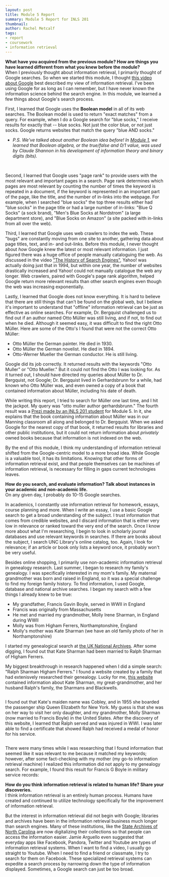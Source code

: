 ```yaml
---
layout: post
title: Module 5 Report
summary: Module 5 Report for INLS 201
thumbnail: 
author:	Rachel Metcalf
tags:
- report
- coursework
- information retrieval
---
```

<strong>What have you acquired from the previous module? How are things you have learned different from what you knew before the module?</strong><br>
When I previously thought about information retrieval, I primarily thought of Google searches. So when we started this module, I thought <a href="https://youtu.be/mTBShTwCnD4">this video about Google</a> best described my view of information retrieval. I've been using Google for as long as I can remember, but I have never known the information science behind the search engine. In this module, we learned a few things about Google's search process.<br>

First, I learned that Google uses the <strong>Boolean model</strong> in all of its web searches. The Boolean model is used to return "exact matches" from a query. For example, when I do a Google search for "blue socks," I receive results for exactly that -- blue socks. Not just the color blue, or not just socks. Google returns websites that match the query "blue AND socks."<br>

* <em>P.S. We've talked about another Boolean idea before! In <a href="http://rcmetcalf.github.io/2015/09/03/module-1-report/">Module 1</a>, we learned that Boolean algebra, or the true/false and 0/1 value, was used by Claude Shannon in his development of information theory and binary digits (bits).</em>
<br>

Second, I learned that Google uses "page rank" to provide users with the most relevant and important pages in a search. Page rank determines which pages are most relevant by counting the number of times the keyword is repeated in a document, if the keyword is represented in an important part of the page, like the title, and the number of in-links into the webpage. For example, when I searched "blue socks" the top three results either had "blue socks" in the page title or had a large number of in-links: "Blue Q Socks" (a sock brand), "Men's Blue Socks at Nordstrom" (a large department store), and "Blue Socks on Amazon" (a site packed with in-links from all over the web).<br>

Third, I learned that Google uses web crawlers to index the web. These "bugs" are constantly moving from one site to another, gathering data about page titles, text, and in- and out-links. Before this module, I never thought about <em>how</em> Google knew the latest or most relevant information. I just figured there was a huge office of people manually cataloguing the web. As discussed in the video <a href="https://youtu.be/VWQ34lEsd0c">"The History of Search Engines"</a>, Yahoo! was actually doing just that in 1994, but within one year, the number of websites drastically increased and Yahoo! could not manually catalogue the web any longer. Web crawlers, paired with Google's page rank algorithm, helped Google return more relevant results than other search engines even though the web was increasing exponentially.<br>

Lastly, I learned that Google does not know everything. It is hard to believe that there are still things that can't be found on the global web, but I believe it's important to understand that "offline" information retrieval can be just as effective as online searches. For example, Dr. Bergquist challenged us to find out if an author named Otto Müller was still living, and if not, to find out when he died. Although it seemed easy, it was difficult to find the right Otto Müller. Here are some of the Otto's I found that were not the correct Otto Müller:<br>

* Otto Müller the German painter. He died in 1930.<br>
* Otto Müller the German novelist. He died in 1894.<br>
* Otto-Werner Mueller the German conductor. He is still living.<br>

Google did its job correctly. It returned results with the keywords "Otto Muller" or "Otto Mueller." But it could not find the Otto I was looking for. As it turned out, I should have directed my queries about Müller to Dr. Bergquist, not Google; Dr. Bergquist lived in Gerhardsbrunn for a while, had known who Otto Müller was, and even owned a copy of a book that contained information about Müller, including his date of death.

While writing this report, I tried to search for Müller one last time, and I hit the jackpot. My query was "otto muller author gerhardsbrunn." The fourth result was a <a href="https://prezi.com/7lqg53fybtch/module-5-report/">Prezi made by an INLS 201 student</a> for Module 5. In it, she explains that the book containing information about Müller was in our Manning classroom all along and belonged to Dr. Bergquist. When we asked Google for the nearest copy of that book, it returned results for libraries and other public institutions, but it could not return information about <em>privately</em> owned books because that information is not indexed on the web.

By the end of this module, I think my understanding of information retrieval shifted from the Google-centric model to a more broad idea. While Google is a valuable tool, it has its limitations. Knowing that other forms of information retrieval exist, and that people themselves can be machines of information retrieval, is necessary for filling in gaps current technologies leaves.

<strong>How do you search, and evaluate information? Talk about instances in your academic and non-academic life.</strong><br>
On any given day, I probably do 10-15 Google searches.<br>

In academics, I constantly use information retrieval for homework, essays, course planning and more. When I write an essay, I use a basic Google search to get a broad understanding of the subject. I trust information that comes from credible websites, and I discard information that is either very low in relevance or ranked toward the very end of the search. Once I know more about what I'm researching, I begin to look in scholarly journal databases and use relevant keywords in searches. If there are books about the subject, I search UNC Library's online catalog, too. Again, I look for relevance; if an article or book only lists a keyword once, it probably won't be very useful.<br>

Besides online shopping, I primarily use non-academic information retrieval in genealogy research. Last summer, I began to research my family's genealogy. I was specifically interested in my mom's family. My maternal grandmother was born and raised in England, so it was a special challenge to find my foreign family history. To find information, I used Google, database and national archive searches. I began my search with a few things I already knew to be true:<br>
* My grandfather, Francis Gavin Boyle, served in WWII in England<br>
* Francis was originally from Massachusetts<br>
* He met and married my grandmother, Molly Irene Sharman, in England during WWII<br>
* Molly was from Higham Ferrers, Northamptonshire, England<br>
* Molly's mother was Kate Sharman (we have an old family photo of her in Northamptonshire)<br>

I started my genealogical search at <a href="http://www.nationalarchives.gov.uk/">the UK National Archives</a>. After some digging, I found out that Kate Sharman had been married to Ralph Sharman of Higham Ferrers.

My biggest breakthrough in research happened when I did a simple search: "Ralph Sharman Higham Ferrers." I found a website created by a family that had extenisvely researched their genealogy. Lucky for me, <a href="http://jones3995.tripod.com/blackwellsullivan/blackwell.html">this website</a> contained information about Kate Sharman, my great-grandmother, and her husband Ralph's family, the Sharmans and Blackwells. 

<img src="">

I found out that Kate's maiden name was Cobley, and in 1955 she boarded the passenger ship Queen Elizabeth for New York. My guess is that she was on her way to visit her only daughter, and my grandmother, Molly Sharman (now married to Francis Boyle) in the United States. After the discovery of this website, I learned that Ralph served and was injured in WWI. I was later able to find a certificate that showed Ralph had received a medal of honor for his service.<br>

<img src="">

There were many times while I was researching that I found information that seemed like it was relevant to me because it matched my keywords; however, after some fact-checking with my mother (my go-to information retrieval machine) I realized this information did not apply to my genealogy search. For example, I found this result for Francis G Boyle in military service records:<br>
<img src="">

<strong>How do you think information retrieval is related to human life? Share your discoveries.</strong><br>
I think information retrieval is an entirely human process. Humans have created and continued to utilize technology specifically for the improvement of information retrieval. 

But the interest in information retrieval did not begin with Google; libraries and archives have been in the information retrieval business much longer than search engines. Many of these institutions, like the <a href="http://archives.ncdcr.gov/">State Archives of North Carolina</a> are now digitalizing their collections so that people can access the information easier. Jamie Arguello even suggested that everyday apps like Facebook, Pandora, Twitter and Youtube are types of information retrieval systems. When I want to find a video, I usually go straight to Youtube. When I need to find a friend or classmate, I try to search for them on Facebook. These specialized retrieval systems can expedite a search process by narrowing down the type of information displayed. Sometimes, a Google search can just be too broad.

